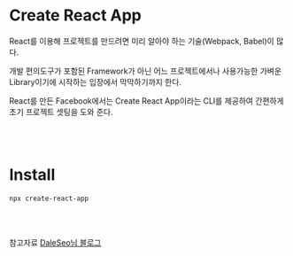 # **Create React App**

React를 이용해 프로젝트를 만드려면 미리 알아야 하는 기술(Webpack, Babel)이 많다.

개발 편의도구가 포함된 Framework가 아닌 어느 프로젝트에서나 사용가능한 가벼운 Library이기에 시작하는 입장에서 막막하기까지 한다.

React를 만든 Facebook에서는 Create React App이라는 CLI를 제공하여 간편하게 초기 프로젝트 셋팅을 도와 준다.

<br/>
<br/>

# **Install**

```
npx create-react-app
```

<br/>
<br/>

참고자료
[DaleSeo님 블로그](https://www.daleseo.com/create-react-app/)
